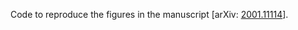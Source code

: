 Code to reproduce the figures in the manuscript \[arXiv: [2001.11114](https://arxiv.org/abs/2002.10543)\].
